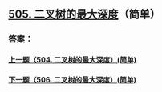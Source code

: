## [505. 二叉树的最大深度](https://leetcode-cn.com/problems/merge-two-sorted-lists/)（简单）





### 答案：



#### [上一题（504. 二叉树的最大深度）(简单)](https://github.com/sdwwld/leetCode/blob/master/src/main/java/com/wld/java/leetcode/leetCode0504.md)

#### [下一题（506. 二叉树的最大深度）(简单)](https://github.com/sdwwld/leetCode/blob/master/src/main/java/com/wld/java/leetcode/leetCode0506.md)